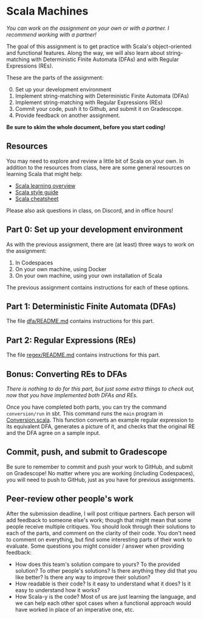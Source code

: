 # Scala Machines

_You can work on the assignment on your own or with a partner. I recommend working with a
partner!_

The goal of this assignment is to get practice with Scala's object-oriented and functional
features. Along the way, we will also learn about string-matching with Deterministic
Finite Automata (DFAs) and with Regular Expressions (REs).

These are the parts of the assignment:

0. Set up your development environment
1. Implement string-matching with Deterministic Finite Automata (DFAs)
2. Implement string-matching with Regular Expressions (REs)
3. Commit your code, push it to Github, and submit it on Gradescope.
4. Provide feedback on another assignment.

**Be sure to skim the whole document, before you start coding!**

## Resources

You may need to explore and review a little bit of Scala on your own. In addition to the
resources from class, here are some general resources on learning Scala that might
help:

- [Scala learning overview](http://www.scala-lang.org/documentation/)
- [Scala style guide](http://docs.scala-lang.org/style/)
- [Scala cheatsheet](http://docs.scala-lang.org/cheatsheets/)

Please also ask questions in class, on Discord, and in office hours!

## Part 0: Set up your development environment

As with the previous assignment, there are (at least) three ways to work on the assignment:

1. In Codespaces
2. On your own machine, using Docker
3. On your own machine, using your own installation of Scala

The previous assignment contains instructions for each of these options.

## Part 1: Deterministic Finite Automata (DFAs)

The file [dfa/README.md](dfa/README.md) contains instructions for this part.

## Part 2: Regular Expressions (REs)

The file [regex/README.md](regex/README.md) contains instructions for this part.

## Bonus: Converting REs to DFAs

_There is nothing to do for this part, but just some extra things to check out, now that
you have implemented both DFAs and REs._

Once you have completed both parts, you can try the command `conversion/run` in sbt. This
command runs the `main` program in
[Conversion.scala](conversion/src/main/scala/Conversion.scala). This function converts
an example regular expression to its equivalent DFA, generates a picture of it, and checks
that the original RE and the DFA agree on a sample input.

## Commit, push, and submit to Gradescope

Be sure to remember to commit and push your work to GitHub, and submit on Gradescope! No
matter where you are working (including Codespaces), you will need to push to GitHub, just
as you have for previous assignments.

## Peer-review other people's work

After the submission deadline, I will post critique partners. Each person will add
feedback to someone else's work; though that might mean that some people receive multiple
critiques. You should look through their solutions to each of the parts, and comment on
the clarity of their code. You don't need to comment on everything, but find some
interesting parts of their work to evaluate. Some questions you might consider / answer
when providing feedback:

- How does this team's solution compare to yours? To the provided solution?
  To other people's solutions? Is there anything they did that you like better?
  Is there any way to improve their solution?
- How readable is their code? Is it easy to understand what it does? Is it easy to
  understand how it works?
- How Scala-y is the code? Most of us are just learning the language, and we
  can help each other spot cases when a functional approach would have worked in
  place of an imperative one, etc.
